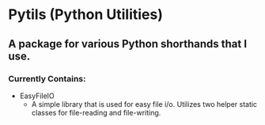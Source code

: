 # Pytils (Python Utilities)
## A package for various Python shorthands that I use.

### Currently Contains:
- EasyFileIO
  - A simple library that is used for easy file i/o. Utilizes two helper
    static classes for file-reading and file-writing.
